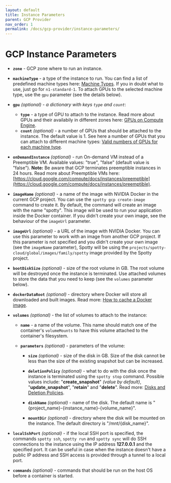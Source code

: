 ```yaml
---
layout: default
title: Instance Parameters
parent: GCP Provider
nav_order: 1
permalink: /docs/gcp-provider/instance-parameters/
---
```


# GCP Instance Parameters

- __`zone`__ - GCP zone where to run an instance.

- __`machineType`__ - a type of the instance to run. You can find a list of predefined machine types
here: [Machine Types](https://cloud.google.com/compute/docs/machine-types). If you in doubt what to use,
just go for `n1-standard-1`. To attach GPUs to the selected machine type, use the `gpu` parameter (see 
the details below).

- __`gpu`__ _(optional)_ - _a dictionary with keys `type` and `count`_:
    - __`type`__ - a type of GPU to attach to the instance. Read more about GPUs and their availabily
    in different zones here: [GPUs on Compute Engine](https://cloud.google.com/compute/docs/gpus/).
    - __`count`__ _(optional)_ - a number of GPUs that should be attached to the instance. The default
    value is 1. See here a number of GPUs that you can attach to different machine types: 
    [Valid numbers of GPUs for each machine type](https://cloud.google.com/ml-engine/docs/tensorflow/using-gpus#gpu-compatibility-table).

- __`onDemandInstance`__ _(optional)_ - run On-demand VM instead of a Preemptible VM. Available values: "true", 
"false" (default value is "false"). __Note:__ Be aware that GCP terminates preemptible instances in 24 hours. 
Read more about Preemptible VMs here: 
[https://cloud.google.com/compute/docs/instances/preemptible](https://cloud.google.com/compute/docs/instances/preemptible).

- __`imageName`__ _(optional)_ - a name of the image with NVIDIA Docker in the current GCP project. You can use 
the `spotty gcp create-image` command to create it. By default, the command will create an image with the name 
"spotty". This image will be used to run your application inside the Docker container. If you didn't create your own 
image, see the behaviour of the `imageUrl` parameter.

- __`imageUrl`__ _(optional)_ - a URL of the image with NVIDIA Docker. You can use this parameter to work with an image
from another GCP project. If this parameter is not specified and you didn't create your own image (see the `imageName` 
parameter), Spotty will be using the `projects/spotty-cloud/global/images/family/spotty` image provided by the Spotty 
project.

- __`bootDiskSize`__ _(optional)_ - size of the root volume in GB. The root volume will be destroyed once 
the instance is terminated. Use attached volumes to store the data that you need to keep (see the `volumes` 
parameter below).

- __`dockerDataRoot`__ _(optional)_ - directory where Docker will store all downloaded and built images. 
Read more: [How to cache a Docker image](/spotty/docs/faq/#how-to-cache-a-docker-image).

- __`volumes`__ _(optional)_ - the list of volumes to attach to the instance:
    - __`name`__ - a name of the volume. This name should match one of the container's `volumeMounts` to have this 
    volume attached to the container's filesystem.

    - __`parameters`__ _(optional)_ - parameters of the volume:
        - __`size`__ _(optional)_ - size of the disk in GB. Size of the disk cannot be less than the size of 
        the existing snapshot but can be increased.

        - __`deletionPolicy`__ _(optional)_ - what to do with the disk once the instance is terminated using the 
        `spotty stop` command. Possible values include: "__create_snapshot__" _(value by default)_, "__update_snapshot__", 
        "__retain__" and  "__delete__". Read more: [Disks and Deletion Policies](/spotty/docs/gcp-provider/disks-and-deletion-policies/).

        - __`diskName`__ _(optional)_ - name of the disk. The default name is 
        "{project_name}-{instance_name}-{volume_name}".

        - __`mountDir`__ _(optional)_ - directory where the disk will be mounted on the instance. The default 
        directory is "/mnt/{disk_name}".

- __`localSshPort`__ _(optional)_ - if the local SSH port is specified, the commands `spotty ssh`, `spotty run` 
and `spotty sync` will do SSH connections to the instance using the IP address __127.0.0.1__ and the specified port. 
It can be useful in case when the instance doesn't have a public IP address and SSH access is provided through a 
tunnel to a local port.

- __`commands`__ _(optional)_ - commands that should be run on the host OS before a container is started.
